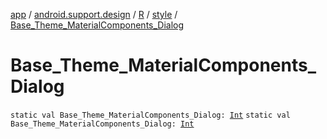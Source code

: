 [app](../../../index.md) / [android.support.design](../../index.md) / [R](../index.md) / [style](index.md) / [Base_Theme_MaterialComponents_Dialog](./-base_-theme_-material-components_-dialog.md)

# Base_Theme_MaterialComponents_Dialog

`static val Base_Theme_MaterialComponents_Dialog: `[`Int`](https://kotlinlang.org/api/latest/jvm/stdlib/kotlin/-int/index.html)
`static val Base_Theme_MaterialComponents_Dialog: `[`Int`](https://kotlinlang.org/api/latest/jvm/stdlib/kotlin/-int/index.html)